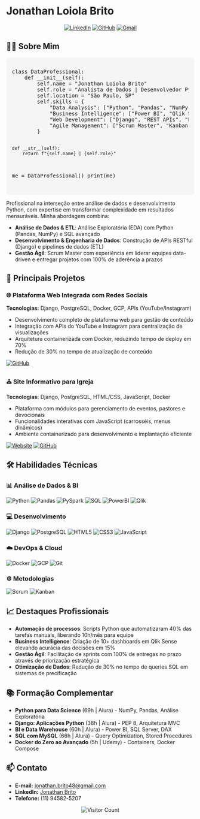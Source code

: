 # Jonathan Loiola Brito

<div align="center">
  
[![LinkedIn](https://img.shields.io/badge/LinkedIn-0077B5?style=for-the-badge&logo=linkedin&logoColor=white)](https://www.linkedin.com/in/jonathan-loiola-brito)
[![GitHub](https://img.shields.io/badge/GitHub-100000?style=for-the-badge&logo=github&logoColor=white)](https://github.com/jonathanbrito48)
[![Gmail](https://img.shields.io/badge/Gmail-D14836?style=for-the-badge&logo=gmail&logoColor=white)](mailto:jonathan.brito48@gmail.com)

</div>

## 👨‍💻 Sobre Mim

<div style="background:#f5f5f5;padding:15px;border-radius:5px;margin:10px 0;">
<pre>
class DataProfessional:
    def __init__(self):
        self.name = "Jonathan Loiola Brito"
        self.role = "Analista de Dados | Desenvolvedor Python | Scrum Master"
        self.location = "São Paulo, SP"
        self.skills = {
            "Data Analysis": ["Python", "Pandas", "NumPy", "PySpark", "SQL"],
            "Business Intelligence": ["Power BI", "Qlik Sense", "ETL", "Data Modeling"],
            "Web Development": ["Django", "REST APIs", "PostgreSQL", "Docker"],
            "Agile Management": ["Scrum Master", "Kanban", "Backlog Management"]
        }
        
    def __str__(self):
        return f"{self.name} | {self.role}"

me = DataProfessional()
print(me)
</pre>
</div>

Profissional na interseção entre análise de dados e desenvolvimento Python, com expertise em transformar complexidade em resultados mensuráveis. Minha abordagem combina:

- **Análise de Dados & ETL**: Análise Exploratória (EDA) com Python (Pandas, NumPy) e SQL avançado
- **Desenvolvimento & Engenharia de Dados**: Construção de APIs RESTful (Django) e pipelines de dados (ETL)
- **Gestão Ágil**: Scrum Master com experiência em liderar equipes data-driven e entregar projetos com 100% de aderência a prazos

## 🚀 Principais Projetos

### 🌐 Plataforma Web Integrada com Redes Sociais
**Tecnologias:** Django, PostgreSQL, Docker, GCP, APIs (YouTube/Instagram)

- Desenvolvimento completo de plataforma web para gestão de conteúdo
- Integração com APIs do YouTube e Instagram para centralização de visualizações
- Arquitetura containerizada com Docker, reduzindo tempo de deploy em 70%
- Redução de 30% no tempo de atualização de conteúdo

[![GitHub](https://img.shields.io/badge/Repositório-GitHub-blue)](https://github.com/jonathanbrito48/site_obpc)

### ⛪ Site Informativo para Igreja
**Tecnologias:** Django, PostgreSQL, HTML/CSS, JavaScript, Docker

- Plataforma com módulos para gerenciamento de eventos, pastores e devocionais
- Funcionalidades interativas com JavaScript (carrosséis, menus dinâmicos)
- Ambiente containerizado para desenvolvimento e implantação eficiente

[![Website](https://img.shields.io/badge/Acesse-Site-green)](http://34.121.153.167/)
[![GitHub](https://img.shields.io/badge/Repositório-GitHub-blue)](https://github.com/jonathanbrito48/site_obpc)

## 🛠 Habilidades Técnicas

### 📊 Análise de Dados & BI
![Python](https://img.shields.io/badge/Python-3776AB?style=flat&logo=python&logoColor=white)
![Pandas](https://img.shields.io/badge/Pandas-150458?style=flat&logo=pandas&logoColor=white)
![PySpark](https://img.shields.io/badge/PySpark-E25A1C?style=flat&logo=apachespark&logoColor=white)
![SQL](https://img.shields.io/badge/SQL-4479A1?style=flat&logo=postgresql&logoColor=white)
![PowerBI](https://img.shields.io/badge/Power_BI-F2C811?style=flat&logo=powerbi&logoColor=black)
![Qlik](https://img.shields.io/badge/Qlik_Sense-009848?style=flat&logo=qlik&logoColor=white)

### 💻 Desenvolvimento
![Django](https://img.shields.io/badge/Django-092E20?style=flat&logo=django&logoColor=white)
![PostgreSQL](https://img.shields.io/badge/PostgreSQL-4169E1?style=flat&logo=postgresql&logoColor=white)
![HTML5](https://img.shields.io/badge/HTML5-E34F26?style=flat&logo=html5&logoColor=white)
![CSS3](https://img.shields.io/badge/CSS3-1572B6?style=flat&logo=css3&logoColor=white)
![JavaScript](https://img.shields.io/badge/JavaScript-F7DF1E?style=flat&logo=javascript&logoColor=black)

### ☁️ DevOps & Cloud
![Docker](https://img.shields.io/badge/Docker-2496ED?style=flat&logo=docker&logoColor=white)
![GCP](https://img.shields.io/badge/Google_Cloud-4285F4?style=flat&logo=googlecloud&logoColor=white)
![Git](https://img.shields.io/badge/Git-F05032?style=flat&logo=git&logoColor=white)

### ⚙️ Metodologias
![Scrum](https://img.shields.io/badge/Scrum-6DB33F?style=flat&logo=scrumalliance&logoColor=white)
![Kanban](https://img.shields.io/badge/Kanban-2584FF?style=flat&logo=kanban&logoColor=white)

## 📈 Destaques Profissionais

- **Automação de processos**: Scripts Python que automatizaram 40% das tarefas manuais, liberando 10h/mês para equipe
- **Business Intelligence**: Criação de 10+ dashboards em Qlik Sense elevando acurácia das decisões em 15%
- **Gestão Ágil**: Facilitação de sprints com 100% de entregas no prazo através de priorização estratégica
- **Otimização de Dados**: Redução de 30% no tempo de queries SQL em sistemas de precificação

## 📚 Formação Complementar

- **Python para Data Science** (69h | Alura) - NumPy, Pandas, Análise Exploratória
- **Django: Aplicações Python** (38h | Alura) - PEP 8, Arquitetura MVC
- **BI e Data Warehouse** (60h | Alura) - Power BI, SQL Server, DAX
- **SQL com MySQL** (66h | Alura) - Query Optimization, Stored Procedures
- **Docker do Zero ao Avançado** (5h | Udemy) - Containers, Docker Compose

## 📫 Contato

- **E-mail:** [jonathan.brito48@gmail.com](mailto:jonathan.brito48@gmail.com)
- **LinkedIn:** [Jonathan Brito](https://www.linkedin.com/in/jonathan-brito-0a3875108)
- **Telefone:** (11) 94582-5207

<div align="center">
  
![Visitor Count](https://komarev.com/ghpvc/?username=jonathanbrito48&color=blue&style=flat)

</div>
